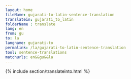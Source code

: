 ```yaml
---
layout: home
fileName: gujarati-to-latin-sentence-translation
translatein: gujarati_to_latin
folderName : translate
lang: en
from: gu
to: la
langname: gujarati-to
permalink: /la/gujarati-to-latin-sentence-translation
tool: sentence-translations
matchurls: en&&gu&&la
---
```

{% include section/translateinto.html %}
